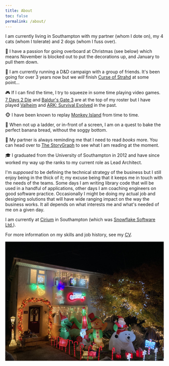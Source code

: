```yaml
---
title: About
toc: false
permalink: /about/
---
```


I am currently living in Southampton with my partner (whom I dote on), my 4 cats (whom I tolerate) and 2 dogs (whom I fuss over).

:christmas_tree: I have a passion for going overboard at Christmas (see below) which means November is blocked out to put the decorations up, and January to pull them down.

:vampire: I am currently running a D&D campaign with a group of friends.
It's been going for over 3 years now but we _will_ finish [Curse of Strahd](https://en.wikipedia.org/wiki/Curse_of_Strahd) at some point...

:video_game: If I can find the time, I try to squeeze in some time playing video games.
[7 Days 2 Die](https://en.wikipedia.org/wiki/7_Days_to_Die) and [Baldur's Gate 3](https://en.wikipedia.org/wiki/Baldur%27s_Gate_3) are at the top of my roster but I have played [Valheim](https://en.wikipedia.org/wiki/Valheim) and [ARK: Survival Evolved](https://en.wikipedia.org/wiki/Ark:_Survival_Evolved) in the past.

:monkey_face: I have been known to replay [Monkey Island](https://en.wikipedia.org/wiki/Monkey_Island) from time to time.

:cake: When not up a ladder, or in-front of a screen, I am on a quest to bake the perfect banana bread, without the soggy bottom.

:book: My partner is always reminding me that I need to read _books_ more.
You can head over to [The StoryGraph](https://app.thestorygraph.com/profile/gingerphill) to see what I am reading at the moment.

:mortar_board: I graduated from the University of Southampton in 2012 and have since worked my way up the ranks to my current role as Lead Architect.

I'm _supposed_ to be defining the technical strategy of the business but I still enjoy being in the thick of it; my excuse being that it keeps me in touch with the needs of the teams.
Some days I am writing library code that will be used in a handful of applications, other days I am coaching engineers on good software practice.
Occasionally I might be doing my actual job and designing solutions that will have wide ranging impact on the way the business works.
It all depends on what interests me and what's needed of me on a given day.

I am currently at [Cirium](https://cirium.com) in Southampton (which was [Snowflake Software Ltd.](https://www.cirium.com/thoughtcloud/snowflake-software-agrees-to-join-cirium/)).

For more information on my skills and job history, see my [CV](/cv/).

![christmas-image](/assets/images/about-christmas.jpg "My House December 1st")
